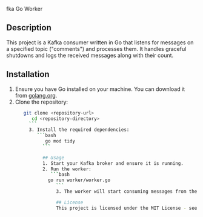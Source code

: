 fka Go Worker

## Description
This project is a Kafka consumer written in Go that listens for messages on a specified topic ("comments") and processes them. It handles graceful shutdowns and logs the received messages along with their count.

## Installation
1. Ensure you have Go installed on your machine. You can download it from [golang.org](https://golang.org/dl/).
2. Clone the repository:
   ```bash
      git clone <repository-url>
         cd <repository-directory>
	    ```
	    3. Install the required dependencies:
	       ```bash
	          go mod tidy
		     ```

		     ## Usage
		     1. Start your Kafka broker and ensure it is running.
		     2. Run the worker:
		        ```bash
			   go run worker/worker.go
			      ```
			      3. The worker will start consuming messages from the "comments" topic. It will log the received messages and their count.

			      ## License
			      This project is licensed under the MIT License - see the [LICENSE](LICENSE) file for details.

